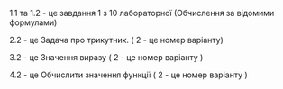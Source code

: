 1.1 та 1.2 - це завдання 1 з 10 лабораторної (Обчислення за відомими формулами)

2.2 - це Задача про трикутник. ( 2 - це номер варіанту) 

3.2 - це Значення виразу ( 2 - це номер варіанту )

4.2 - це Обчислити значення функції ( 2 - це номер варіанту )
